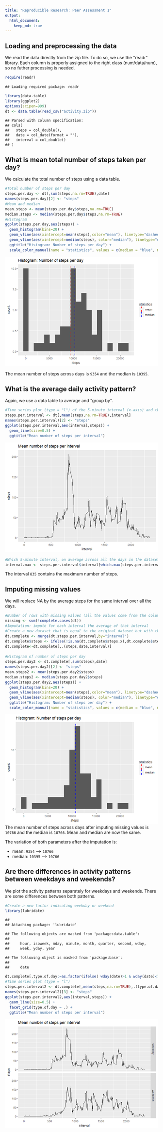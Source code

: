 ```yaml
---
title: "Reproducible Research: Peer Assessment 1"
output: 
  html_document:
    keep_md: true
---
```



## Loading and preprocessing the data

We read the data directly from the zip file. To do so, we use the "readr" library.
Each column is properly assigned to the right class (num/data/num), so no futher processing is needed.


```r
require(readr)
```

```
## Loading required package: readr
```

```r
library(data.table)
library(ggplot2)
options(scipen=999)
dt <- data.table(read_csv("activity.zip"))
```

```
## Parsed with column specification:
## cols(
##   steps = col_double(),
##   date = col_date(format = ""),
##   interval = col_double()
## )
```


## What is mean total number of steps taken per day?

We calculate the total number of steps using a data table.


```r
#Total number of steps per day
steps.per.day <- dt[,sum(steps,na.rm=TRUE),date]
names(steps.per.day)[2] <- "steps"
#Mean and median
mean.steps <- mean(steps.per.day$steps,na.rm=TRUE)
median.steps <- median(steps.per.day$steps,na.rm=TRUE)
#Histogram
ggplot(steps.per.day,aes(steps)) +
  geom_histogram(bins=20) +
  geom_vline(aes(xintercept=mean(steps),color="mean"), linetype="dashed", size=1) + 
  geom_vline(aes(xintercept=median(steps), color="median"), linetype="dashed", size=1 ) +
  ggtitle("Histogram: Number of steps per day") +
  scale_color_manual(name = "statistics", values = c(median = "blue", mean = "red"))
```

![](PA1_template_files/figure-html/unnamed-chunk-2-1.png)<!-- -->

The mean number of steps across days is ``9354`` and the median is ``10395``.

## What is the average daily activity pattern?

Again, we use a data table to average and "group by".


```r
#Time series plot (type = "l") of the 5-minute interval (x-axis) and the average number of steps taken, averaged across all days (y-axis)
steps.per.interval <- dt[,mean(steps,na.rm=TRUE),interval]
names(steps.per.interval)[2] <- "steps"
ggplot(steps.per.interval,aes(interval,steps)) + 
  geom_line(size=0.5) +
  ggtitle("Mean number of steps per interval")
```

![](PA1_template_files/figure-html/unnamed-chunk-3-1.png)<!-- -->

```r
#Which 5-minute interval, on average across all the days in the dataset, contains the maximum number of steps?
interval.max <- steps.per.interval$interval[which.max(steps.per.interval$steps)]
```

The interval ``835`` contains the maximum number of steps.

## Imputing missing values

We will replace NA by the average steps for the same interval over all the days.


```r
#Number of rows with missing values (all the values come from the column "steps")
missing <- sum(!complete.cases(dt))
#Imputation: impute for each interval the average of that interval
#Create a new dataset that is equal to the original dataset but with the missing data filled in.
dt.complete <- merge(dt,steps.per.interval,by="interval")
dt.complete$steps <- ifelse(!is.na(dt.complete$steps.x),dt.complete$steps.x,dt.complete$steps.y)
dt.complete<-dt.complete[,.(steps,date,interval)]

#Histogram of number of steps per day
steps.per.day2 <- dt.complete[,sum(steps),date]
names(steps.per.day2)[2] <- "steps" 
mean.steps2 <- mean(steps.per.day2$steps)
median.steps2 <- median(steps.per.day2$steps)
ggplot(steps.per.day2,aes(steps)) +
  geom_histogram(bins=20) +
  geom_vline(aes(xintercept=mean(steps),color="mean"), linetype="dashed", size=1) + 
  geom_vline(aes(xintercept=median(steps), color="median"), linetype="dashed", size=1 ) +
  ggtitle("Histogram: Number of steps per day") +
  scale_color_manual(name = "statistics", values = c(median = "blue", mean = "red"))
```

![](PA1_template_files/figure-html/unnamed-chunk-4-1.png)<!-- -->
The mean number of steps across days after imputing missing values is ``10766`` and the median is ``10766``. Mean and median are now the same.

The variation of both parameters after the imputation is:

- mean: ``9354`` --> ``10766``
- median: ``10395`` --> ``10766``


## Are there differences in activity patterns between weekdays and weekends?

We plot the activity patterns separately for weekdays and weekends. There are some differences between both patterns.


```r
#Create a new factor indicating weekday or weekend
library(lubridate) 
```

```
## 
## Attaching package: 'lubridate'
```

```
## The following objects are masked from 'package:data.table':
## 
##     hour, isoweek, mday, minute, month, quarter, second, wday,
##     week, yday, year
```

```
## The following object is masked from 'package:base':
## 
##     date
```

```r
dt.complete[,type.of.day:=as.factor(ifelse( wday(date)>1 & wday(date)<7,"weekday","weekend"))]  
#Time series plot (type = "l") 
steps.per.interval2 <- dt.complete[,mean(steps,na.rm=TRUE),.(type.of.day,interval)]
names(steps.per.interval2)[3] <- "steps"
ggplot(steps.per.interval2,aes(interval,steps)) + 
  geom_line(size=0.5) +
  facet_grid(type.of.day ~ .) +
  ggtitle("Mean number of steps per interval")
```

![](PA1_template_files/figure-html/unnamed-chunk-5-1.png)<!-- -->

